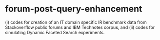 # forum-post-query-enhancement
(i) codes for creation of an IT domain specific IR benchmark data from Stackoverflow public forums and IBM Technotes corpus, and (ii) codes for simulating Dynamic Faceted Search experiments.
